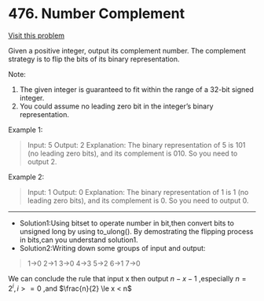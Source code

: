 # 476. Number Complement
[Visit this problem][1]

Given a positive integer, output its complement number. The complement strategy is to flip the bits of its binary representation.

Note:
1. The given integer is guaranteed to fit within the range of a 32-bit signed integer.
2. You could assume no leading zero bit in the integer’s binary representation.

Example 1:

>Input: 5
Output: 2
Explanation: The binary representation of 5 is 101 (no leading zero bits), and its complement is 010. So you need to output 2.

Example 2:

>Input: 1
Output: 0
Explanation: The binary representation of 1 is 1 (no leading zero bits), and its complement is 0. So you need to output 0.

------


- Solution1:Using bitset to operate number in bit,then convert bits to unsigned long by using to_ulong().
By demostrating the flipping process in bits,can you understand solution1.
- Solution2:Writing down some groups of input and output:
>1->0
2->1
3->0
4->3
5->2
6->1
7->0

We can conclude the rule that input x then output $n-x-1$ ,especially $n= 2^i,i>=0$ ,and $\frac{n}{2} \le x < n$


[1]: https://leetcode.com/problems/number-complement/description/
